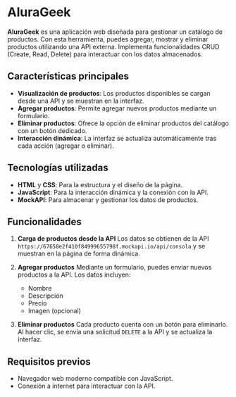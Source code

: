 # AluraGeek

**AluraGeek** es una aplicación web diseñada para gestionar un catálogo de productos. Con esta herramienta, puedes agregar, mostrar y eliminar productos utilizando una API externa. Implementa funcionalidades CRUD (Create, Read, Delete) para interactuar con los datos almacenados.

## Características principales

- **Visualización de productos**: Los productos disponibles se cargan desde una API y se muestran en la interfaz.
- **Agregar productos**: Permite agregar nuevos productos mediante un formulario.
- **Eliminar productos**: Ofrece la opción de eliminar productos del catálogo con un botón dedicado.
- **Interacción dinámica**: La interfaz se actualiza automáticamente tras cada acción (agregar o eliminar).

## Tecnologías utilizadas

- **HTML** y **CSS**: Para la estructura y el diseño de la página.
- **JavaScript**: Para la interacción dinámica y la conexión con la API.
- **MockAPI**: Para almacenar y gestionar los datos de productos.

## Funcionalidades

1. **Carga de productos desde la API**
   Los datos se obtienen de la API `https://67658e2f410f84999655798f.mockapi.io/api/consola` y se muestran en la página de forma dinámica.

2. **Agregar productos**
   Mediante un formulario, puedes enviar nuevos productos a la API. Los datos incluyen:
   - Nombre
   - Descripción
   - Precio
   - Imagen (opcional)

3. **Eliminar productos**
   Cada producto cuenta con un botón para eliminarlo. Al hacer clic, se envía una solicitud `DELETE` a la API y se actualiza la interfaz.

## Requisitos previos

- Navegador web moderno compatible con JavaScript.
- Conexión a internet para interactuar con la API.

